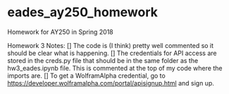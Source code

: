 # eades_ay250_homework
Homework for AY250 in Spring 2018

Homework 3 Notes:
[] The code is (I think) pretty well commented so it should be clear what is happening.
[] The credentials for API access are stored in the creds.py file that should be in the same folder as the hw3_eades.ipynb file. This is commented at the top of my code where the imports are.
[] To get a WolframAlpha credential, go to https://developer.wolframalpha.com/portal/apisignup.html and sign up.

